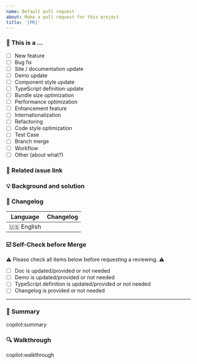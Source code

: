 ```yaml
---
name: Default pull request
about: Make a pull request for this project
title: '[PR]'
---
```


### 🤔 This is a ...

- [ ] New feature
- [ ] Bug fix
- [ ] Site / documentation update
- [ ] Demo update
- [ ] Component style update
- [ ] TypeScript definition update
- [ ] Bundle size optimization
- [ ] Performance optimization
- [ ] Enhancement feature
- [ ] Internationalization
- [ ] Refactoring
- [ ] Code style optimization
- [ ] Test Case
- [ ] Branch merge
- [ ] Workflow
- [ ] Other (about what?)

### 🔗 Related issue link

<!--
1. Put the related issue or discussion links here.
2. close #xxxx or fix #xxxx for instance.
-->

### 💡 Background and solution

<!--
1. Describe the problem and the scenario.
2. GIF or snapshot should be provided if includes UI/interactive modification.
3. How to fix the problem, and list the final API implementation and usage sample if that is a new feature.
-->

### 📝 Changelog

<!--
Describe changes from the user side, and list all potential break changes or other risks.
--->

| Language   | Changelog |
| ---------- | --------- |
| 🇺🇸 English |           |

### ☑️ Self-Check before Merge

⚠️ Please check all items below before requesting a reviewing. ⚠️

- [ ] Doc is updated/provided or not needed
- [ ] Demo is updated/provided or not needed
- [ ] TypeScript definition is updated/provided or not needed
- [ ] Changelog is provided or not needed

---

<!--
Below are template for copilot to generate CR message.
Please DO NOT modify it.
-->

### 🚀 Summary

copilot:summary

### 🔍 Walkthrough

copilot:walkthrough
